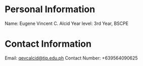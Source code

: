 # Personal Information
Name: Eugene Vincent C. Alcid
Year level: 3rd Year, BSCPE
# Contact Information
Email: qevcalcid@tip.edu.ph
Contact Number: +639564090625
